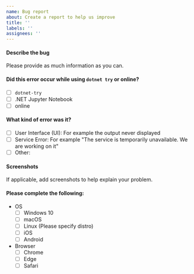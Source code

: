 ```yaml
---
name: Bug report
about: Create a report to help us improve
title: ''
labels: ''
assignees: ''
---
```


#### Describe the bug
Please provide as much information as you can.

#### Did this error occur while using `dotnet try` or online?
- [ ] `dotnet-try`
- [ ] .NET Jupyter Notebook 
- [ ] online

#### What kind of error was it?
- [ ] User Interface (UI):  For example the output never displayed 
- [ ] Service Error: For example "The service is temporarily unavailable. We are working on it"
- [ ] Other:

#### Screenshots
If applicable, add screenshots to help explain your problem.

#### Please complete the following:
 - OS
    - [ ] Windows 10
    - [ ] macOS
    - [ ] Linux (Please specify distro)
    - [ ] iOS
    - [ ] Android
 - Browser 
    - [ ] Chrome
    - [ ] Edge
    - [ ] Safari
